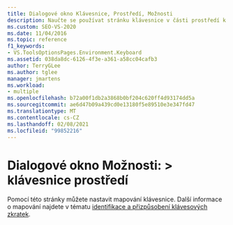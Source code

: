 ```yaml
---
title: Dialogové okno Klávesnice, Prostředí, Možnosti
description: Naučte se používat stránku klávesnice v části prostředí k nastavení mapování klávesnice.
ms.custom: SEO-VS-2020
ms.date: 11/04/2016
ms.topic: reference
f1_keywords:
- VS.ToolsOptionsPages.Environment.Keyboard
ms.assetid: 038da8dc-6126-4f3e-a361-a58cc04cafb3
author: TerryGLee
ms.author: tglee
manager: jmartens
ms.workload:
- multiple
ms.openlocfilehash: b72a00f1db2a3868b0bf204c620ff4d93174dd5a
ms.sourcegitcommit: ae6d47b09a439cd0e13180f5e89510e3e347fd47
ms.translationtype: MT
ms.contentlocale: cs-CZ
ms.lasthandoff: 02/08/2021
ms.locfileid: "99852216"
---
```

# <a name="options-dialog-box-environment--keyboard"></a>Dialogové okno Možnosti: \> klávesnice prostředí

Pomocí této stránky můžete nastavit mapování klávesnice. Další informace o mapování najdete v tématu [identifikace a přizpůsobení klávesových zkratek](../../ide/identifying-and-customizing-keyboard-shortcuts-in-visual-studio.md).
